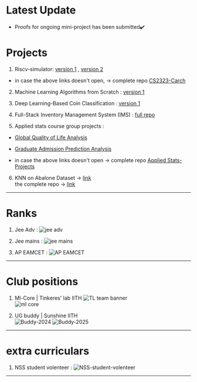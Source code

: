 # Latest Update
- Proofs for ongoing mini-project has been submitted✔️

# Projects 

1. Riscv-simulator:  [version 1](https://github.com/saikaushhikp/CS2323-Carch/tree/main/Lab4)  , [version 2](https://github.com/saikaushhikp/CS2323-Carch/tree/main/Lab7)  

- in case the above links doesn't open, -> complete repo [CS2323-Carch](https://github.com/saikaushhikp/CS2323-Carch)  

2. Machine Learning Algorithms from Scratch :  [version 1](https://github.com/saikaushhikp/Supervised-Learning-Scratch)

3. Deep Learning-Based Coin Classification : [version 1](https://github.com/saikaushhikp/CNN-based-Coin-Image-Classifier)

4. Full-Stack Inventory Management System (IMS) :  [full repo](https://github.com/NagaRohithKumarJakkala/IMS)

5. Applied stats course group projects :  

- [Global Quality of Life Analysis](https://github.com/saikaushhikp/Applied-Stats-projects/tree/main/project1)  
- [Graduate Admission Prediction Analysis](https://github.com/saikaushhikp/Applied-Stats-projects/tree/main/project2)  

- in case the above links doesn't open -> complete repo [Applied Stats-Projects](https://github.com/saikaushhikp/Applied-Stats-projects)  

6. KNN on Abalone Dataset -> [link](https://github.com/saikaushhikp/AI1104-Programming-for-AI/blob/main/AI1104%20Project%20Q3.py)  
the complete repo -> [link](https://github.com/saikaushhikp/AI1104-Programming-for-AI)

---


# Ranks
1. Jee Adv  : 
![jee adv](Ranks/jee-adv-2023.jpeg)

2. Jee mains : 
![jee mains](Ranks/jee-mains-2023.jpeg)

3. AP EAMCET :
![AP EAMCET](Ranks/eamcet-2023.jpg)

---


# Club positions

1. Ml-Core | Tinkeres' lab IITH
![TL team banner](PORs/TL_team_banner.png)  
![ml core](PORs/Ml-core-psk.png)

2. UG buddy | Sunshine IITH  
![Buddy-2024](PORs/Buddy-2024.jpg)
![Buddy-2025](PORs/Buddy-2025.jpg)

---

# extra curriculars 
1. NSS student volenteer :
![NSS-student-volenteer](NSS-student-volenteer.png)

---
